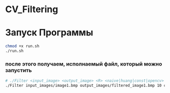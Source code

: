 # CV_Filtering

# Запуск Программы

 ```bash
 chmod +x run.sh
 ./run.sh
 ```
 ### после этого получаем, исполнаемый файл, который можно запустить
 ``` bash
 # ./Filter <input_image> <output_image> <R> <naive|huang|const|opencv>
 ./Filter input_images/image1.bmp output_images/filtered_image1.bmp 10 const
 
 ```
